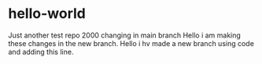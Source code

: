 # hello-world
Just another test repo 2000 
changing in main branch
Hello i am making these changes in the new branch.
Hello i hv made a new branch using code and adding this line. 